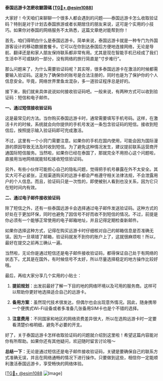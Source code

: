 **泰国远游卡怎麽收驗證碼 [[TG💪+ @esim1088](https://t.me/s/esim1088)]**

大家好！今天咱们来聊聊一个很多人都会遇到的问题——泰国远游卡怎么收取验证码？特别是对于计划去泰国旅游或者长期居住的朋友来说，这可是个实用的小技巧。如果你对泰国的网络服务不太熟悉，这篇文章绝对能帮到你！

首先，咱们得明白什么是泰国远游卡。简单来说，泰国远游卡就是一种专门为外国游客设计的移动数据套餐卡。它可以在你到达泰国后方便地连接网络，无论是导航、翻译还是和家人朋友保持联系都非常有用。尤其是现在智能手机已经成了我们生活中不可或缺的一部分，没有网络的旅行简直是“寸步难行”。

那么问题来了，为什么需要验证码呢？其实呀，很多泰国远游卡在激活的时候都需要输入验证码。这是为了确保你的账号是合法注册的，同时也是为了保护你的个人信息安全。毕竟，网络世界里鱼龙混杂，多一道验证程序总是好的。

接下来，我们就来具体说说如何接收验证码吧。一般来说，有两种方式可以收到验证码：短信和电子邮件。

**一、通过短信接收验证码**

这是最常见的方法。当你购买泰国远游卡时，通常需要填写手机号码。这样，在激活卡片的时候，系统就会向你提供的手机号发送一条包含验证码的短信。接收到短信后，按照提示输入验证码即可完成激活。

不过，这里有一个小窍门需要注意。如果你的手机在国内使用，可能会因为国际漫游的原因导致无法及时收到短信。为了避免这种情况发生，建议提前联系运营商开通国际短信服务。当然啦，如果你已经在泰国了，那就完全不用担心这个问题啦，直接用当地网络就能轻松接收短信验证码。

另外，有些小伙伴可能担心自己的隐私问题，觉得把手机号暴露在外不太安全。其实大可不必紧张，正规渠道购买的远游卡都会严格遵守相关法律法规，不会泄露用户的个人信息。而且，验证码只是一次性的，即使被别人看到也没关系，因为它只在短时间内有效。

**二、通过电子邮件接收验证码**

除了短信之外，还有一些泰国远游卡会选择通过电子邮件发送验证码。这种方式的好处在于更加环保，同时也避免了因信号不好而收不到短信的情况。不过，前提是你必须有一个能够正常使用的电子邮箱地址，并且记得定期检查新邮件。

如果你选择这种方式，记得在购买远游卡时仔细核对自己的邮箱信息是否准确无误。因为一旦填错了邮箱，验证码就发不到你的账户上了，这就很麻烦啦！所以，最好在提交之前再三确认一遍。

当然啦，无论你是通过短信还是电子邮件接收验证码，都得保证自己处于有网络的状态下。尤其是在国外，有时候信号不太好，所以尽量选择稳定的地方操作比较好哦。

最后，再给大家分享几个实用的小贴士：

1. **提前规划**：出发前最好了解一下目的地的网络环境以及可用的服务商。这样可以帮助你更好地选择适合自己的远游卡。
   
2. **备用方案**：虽然现代技术很发达，但偶尔也会出现意外情况。因此，随身携带一个便携式Wi-Fi设备或者多准备几张备用SIM卡也是个不错的选择。

3. **注意费用**：不同国家和地区的网络资费差异很大，所以在选购远游卡时一定要看清楚价格明细，避免不必要的开支。

好了，关于泰国远游卡怎样收取验证码的问题就介绍到这里啦！希望这篇内容能对你有所帮助。如果你还有其他疑问，欢迎随时留言讨论哦～

**总结一下**：无论是通过短信还是电子邮件接收验证码，关键是要确保自己的联系方式准确无误，并且在网络通畅的情况下进行操作。只要做到这些，相信你一定能顺利激活泰国远游卡，享受畅快的网络体验。

[[TG💪+ @esim1088](https://t.me/s/esim1088) ![Image](https://i.postimg.cc/4NQfJmqS/Snipaste-2025-05-13-00-14-12.png)]